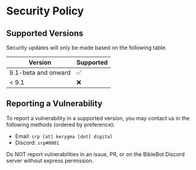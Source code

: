 # Security Policy

## Supported Versions

Security updates will only be made based on the following table.

| Version | Supported          |
| ------- | ------------------ |
| 9.1-beta and onward | ✅ |
| < 9.1   | :x:                |

## Reporting a Vulnerability

To report a vulnerability in a supported version, you may contact us in the following methods (ordered by preference):
- Email: `srp [at] kerygma [dot] digital`
- Discord: `srp#0001`

Do NOT report vulnerabilities in an issue, PR, or on the BibleBot Discord server without express permission.
